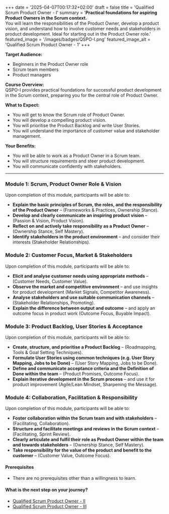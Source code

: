 +++
date = '2025-04-07T00:17:32+02:00'
draft = false
title = 'Qualified Scrum Product Owner - I'
summary = '**Practical foundations for aspiring Product Owners in the Scrum context.**<br />You will learn the responsibilities of the Product Owner, develop a product vision, and understand how to involve customer needs and stakeholders in product development. Ideal for starting out in the Product Owner role.'
featured_image = '/images/badges/QSPO-I.png'
featured_image_alt = 'Qualified Scrum Product Owner - 1'
+++

**Target Audience:**  
- Beginners in the Product Owner role  
- Scrum team members  
- Product managers

**Course Overview:**  
QSPO-I provides practical foundations for successful product development in the Scrum context, preparing you for the central role of Product Owner.

**What to Expect:**  
- You will get to know the Scrum role of Product Owner.
- You will develop a compelling product vision.
- You will prioritise the Product Backlog and write User Stories.
- You will understand the importance of customer value and stakeholder management.

**Your Benefits:**  
- You will be able to work as a Product Owner in a Scrum team.
- You will structure requirements and steer product development.
- You will communicate confidently with stakeholders.

---

### Module 1: Scrum, Product Owner Role & Vision
Upon completion of this module, participants will be able to:
- **Explain the basic principles of Scrum, the roles, and the responsibility of the Product Owner** – (Frameworks & Practices, Ownership Stance).
- **Develop and clearly communicate an inspiring product vision** – (Passion & Vision, Product Vision).
- **Reflect on and actively take responsibility as a Product Owner** – (Ownership Stance, Self Mastery).
- **Identify stakeholders in the product environment** – and consider their interests (Stakeholder Relationships).

### Module 2: Customer Focus, Market & Stakeholders
Upon completion of this module, participants will be able to:
- **Elicit and analyse customer needs using appropriate methods** – (Customer Needs, Customer Value).
- **Observe the market and competitive environment** – and use insights for product development (Market Signals, Competitor Awareness).
- **Analyse stakeholders and use suitable communication channels** – (Stakeholder Relationships, Promoting).
- **Explain the difference between output and outcome** – and apply an outcome focus in product work (Outcome Focus, Buyable Impact).

### Module 3: Product Backlog, User Stories & Acceptance
Upon completion of this module, participants will be able to:
- **Create, structure, and prioritise a Product Backlog** – (Roadmapping, Tools & Goal Setting Techniques).
- **Formulate User Stories using common techniques (e.g. User Story Mapping, Jobs to be Done)** – (User Story Mapping, Jobs to be Done).
- **Define and communicate acceptance criteria and the Definition of Done within the team** – (Product Promises, Outcome Focus).
- **Explain iterative development in the Scrum process** – and use it for product improvement (Agile/Lean Mindset, Sharpening the Message).

### Module 4: Collaboration, Facilitation & Responsibility
Upon completion of this module, participants will be able to:
- **Foster collaboration within the Scrum team and with stakeholders** – (Facilitating, Collaboration).
- **Structure and facilitate meetings and reviews in the Scrum context** – (Facilitating, Sprint Review).
- **Clearly articulate and fulfil their role as Product Owner within the team and towards stakeholders** – (Ownership Stance, Self Mastery).
- **Take responsibility for the value of the product and benefit to the customer** – (Customer Value, Outcome Focus).

#### Prerequisites

- There are no prerequisites other than a willingness to learn.

#### What is the next step on your journey?

- [Qualified Scrum Product Owner - II](/certifications/qspo-ii/)
- [Qualified Scrum Product Owner - III](/certifications/qspo-iii/)
